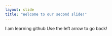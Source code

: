 ```yaml
---
layout: slide
title: "Welcome to our second slide!"
---
```

I am learning github
Use the left arrow to go back!
